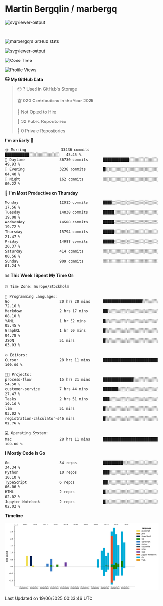 # Martin Bergqlin / marbergq

![svgviewer-output](https://user-images.githubusercontent.com/2405410/206014777-22d41ecb-c24f-421d-b7d9-bba2cb5bb0de.svg)

<br>

<!--- [![Martin's Week](https://github-readme-stats.vercel.app/api/wakatime?username=marbergq&theme=dark)](https://github.com/anuraghazra/github-readme-stats) -->

![marbergq's GitHub stats](https://github-readme-stats.vercel.app/api?username=marbergq&count_private=true&show_icons=true)

![svgviewer-output](https://wakatime.com/badge/user/3f0a2069-6683-4e19-9a4a-7d21ea815067.svg)

<!--START_SECTION:waka-->
![Code Time](http://img.shields.io/badge/Code%20Time-5%2C182%20hrs%2029%20mins-blue)

![Profile Views](http://img.shields.io/badge/Profile%20Views-0-blue)

**🐱 My GitHub Data** 

> 📦 ? Used in GitHub's Storage 
 > 
> 🏆 920 Contributions in the Year 2025
 > 
> 🚫 Not Opted to Hire
 > 
> 📜 32 Public Repositories 
 > 
> 🔑 0 Private Repositories 
 > 
**I'm an Early 🐤** 

```text
🌞 Morning                33436 commits       ███████████░░░░░░░░░░░░░░   45.45 % 
🌆 Daytime                36730 commits       ████████████░░░░░░░░░░░░░   49.93 % 
🌃 Evening                3238 commits        █░░░░░░░░░░░░░░░░░░░░░░░░   04.40 % 
🌙 Night                  162 commits         ░░░░░░░░░░░░░░░░░░░░░░░░░   00.22 % 
```
📅 **I'm Most Productive on Thursday** 

```text
Monday                   12915 commits       ████░░░░░░░░░░░░░░░░░░░░░   17.56 % 
Tuesday                  14038 commits       █████░░░░░░░░░░░░░░░░░░░░   19.08 % 
Wednesday                14508 commits       █████░░░░░░░░░░░░░░░░░░░░   19.72 % 
Thursday                 15794 commits       █████░░░░░░░░░░░░░░░░░░░░   21.47 % 
Friday                   14988 commits       █████░░░░░░░░░░░░░░░░░░░░   20.37 % 
Saturday                 414 commits         ░░░░░░░░░░░░░░░░░░░░░░░░░   00.56 % 
Sunday                   909 commits         ░░░░░░░░░░░░░░░░░░░░░░░░░   01.24 % 
```


📊 **This Week I Spent My Time On** 

```text
🕑︎ Time Zone: Europe/Stockholm

💬 Programming Languages: 
Go                       20 hrs 20 mins      ██████████████████░░░░░░░   72.16 % 
Markdown                 2 hrs 17 mins       ██░░░░░░░░░░░░░░░░░░░░░░░   08.10 % 
YAML                     1 hr 32 mins        █░░░░░░░░░░░░░░░░░░░░░░░░   05.45 % 
GraphQL                  1 hr 20 mins        █░░░░░░░░░░░░░░░░░░░░░░░░   04.78 % 
JSON                     51 mins             █░░░░░░░░░░░░░░░░░░░░░░░░   03.03 % 

🔥 Editors: 
Cursor                   28 hrs 11 mins      █████████████████████████   100.00 % 

🐱‍💻 Projects: 
process-flow             15 hrs 21 mins      ██████████████░░░░░░░░░░░   54.50 % 
customer-service         7 hrs 44 mins       ███████░░░░░░░░░░░░░░░░░░   27.47 % 
Tasks                    2 hrs 51 mins       ███░░░░░░░░░░░░░░░░░░░░░░   10.16 % 
llm                      51 mins             █░░░░░░░░░░░░░░░░░░░░░░░░   03.02 % 
registration-calculator-s46 mins             █░░░░░░░░░░░░░░░░░░░░░░░░   02.76 % 

💻 Operating System: 
Mac                      28 hrs 11 mins      █████████████████████████   100.00 % 
```

**I Mostly Code in Go** 

```text
Go                       34 repos            █████████░░░░░░░░░░░░░░░░   34.34 % 
Python                   10 repos            ███░░░░░░░░░░░░░░░░░░░░░░   10.10 % 
TypeScript               6 repos             ██░░░░░░░░░░░░░░░░░░░░░░░   06.06 % 
HTML                     2 repos             █░░░░░░░░░░░░░░░░░░░░░░░░   02.02 % 
Jupyter Notebook         2 repos             █░░░░░░░░░░░░░░░░░░░░░░░░   02.02 % 
```



**Timeline**

![Lines of Code chart](https://raw.githubusercontent.com/marbergq/marbergq/main/assets/bar_graph.png)


 Last Updated on 19/06/2025 00:33:46 UTC
<!--END_SECTION:waka-->
